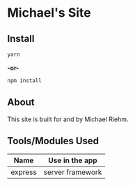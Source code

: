 # Michael's Site

## Install

```bash
yarn
```

__-or-__

```bash
npm install
```

## About

This site is built for and by Michael Riehm.

## Tools/Modules Used

| Name | Use in the app |
| ---- | -------------- |
| express | server framework |